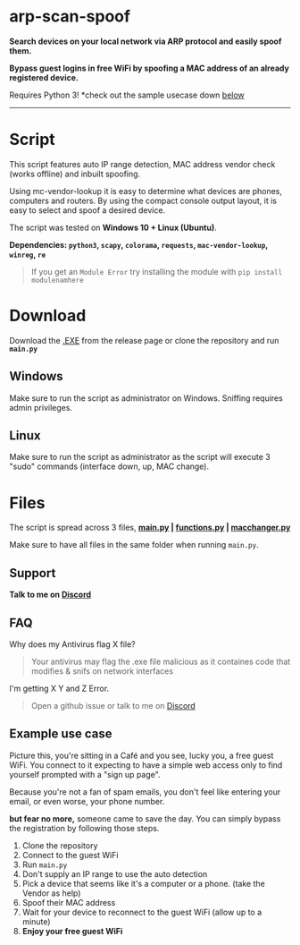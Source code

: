 # arp-scan-spoof
**Search devices on your local network via ARP protocol and easily spoof them.**

**Bypass guest logins in free WiFi by spoofing a MAC address of an already registered device.**

Requires Python 3! *check out the sample usecase down [below](https://github.com/ScobraScope/arp-scan-spoof#example-use-case)

-------------

# Script

This script features auto IP range detection, MAC address vendor check (works offline) and inbuilt spoofing.

Using mc-vendor-lookup it is easy to determine what devices are phones, computers and routers. By using the compact console output layout, it is easy to select and spoof a desired device.

The script was tested on **Windows 10 + Linux (Ubuntu)**.

**Dependencies: `python3`, `scapy`, `colorama`, `requests`, `mac-vendor-lookup`, `winreg`, `re`**


> If you get an `Module Error` try installing the module with `pip install modulenamhere`

# Download
Download the [.EXE](https://github.com/ScobraScope/arp-scan-spoof/releases/tag/stable) from the release page or clone the repository and run **`main.py`**


## Windows
Make sure to run the script as administrator on Windows. Sniffing requires admin privileges.


## Linux
Make sure to run the script as administrator as the script will execute 3 "sudo" commands (interface down, up, MAC change).

# Files

The script is spread across 3 files, **[main.py](https://github.com/ScobraScope/arp-scan-spoof/blob/main/main.py) | [functions.py](https://github.com/ScobraScope/arp-scan-spoof/blob/main/functions.py) | [macchanger.py](https://github.com/ScobraScope/arp-scan-spoof/blob/main/macchanger.py)**

Make sure to have all files in the same folder when running `main.py`.

## Support

**Talk to me on [Discord](https://discord.6A31.com)**

## FAQ

Why does my Antivirus flag X file?
> Your antivirus may flag the .exe file malicious as it containes code that modifies & snifs on network interfaces

I'm getting X Y and Z Error.
> Open a github issue or talk to me on [Discord](https://discord.6A31.com)

## Example use case

Picture this, you're sitting in a Café and you see, lucky you, a free guest WiFi.
You connect to it expecting to have a simple web access only to find yourself prompted with a "sign up page".

Because you're not a fan of spam emails, you don't feel like entering your email, or even worse, your phone number.

**but fear no more,** someone came to save the day. You can simply bypass the registration by following those steps.

1. Clone the repository
2. Connect to the guest WiFi
3. Run `main.py`
4. Don't supply an IP range to use the auto detection
5. Pick a device that seems like it's a computer or a phone. (take the Vendor as help)
6. Spoof their MAC address
7. Wait for your device to reconnect to the guest WiFi (allow up to a minute)
8. **Enjoy your free guest WiFi**
